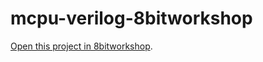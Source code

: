 mcpu-verilog-8bitworkshop
=====

[Open this project in 8bitworkshop](http://8bitworkshop.com/redir.html?platform=verilog&githubURL=https%3A%2F%2Fgithub.com%2Fmax1220%2Fmcpu-verilog-8bitworkshop&file=mcpu.v).
